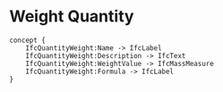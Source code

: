 Weight Quantity
===============



```
concept {
    IfcQuantityWeight:Name -> IfcLabel
    IfcQuantityWeight:Description -> IfcText
    IfcQuantityWeight:WeightValue -> IfcMassMeasure
    IfcQuantityWeight:Formula -> IfcLabel
}
```
